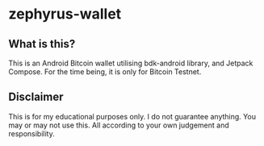 # zephyrus-wallet
## What is this?
This is an Android Bitcoin wallet utilising bdk-android library, and Jetpack Compose.
For the time being, it is only for Bitcoin Testnet.
## Disclaimer
This is for my educational purposes only. I do not guarantee anything. You may or may not use this. All according to your own judgement and responsibility.
